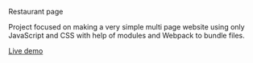 Restaurant page

Project focused on making a very simple multi page website using only JavaScript and CSS with help of modules and Webpack to bundle files.

<a href="">Live demo</a>